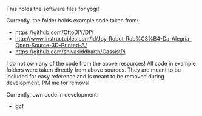 This holds the software files for yogi!

Currently, the folder holds example code taken from:
- https://github.com/OttoDIY/DIY
- http://www.instructables.com/id/Joy-Robot-Rob%C3%B4-Da-Alegria-Open-Source-3D-Printed-A/
- https://github.com/shivasiddharth/GassistPi

I do not own any of the code from the above resources!
All code in example folders were taken directly from above sources.
They are meant to be included for easy reference and is meant to be removed during development.
PM me for removal.

Currently, own code in development:
- gcf

